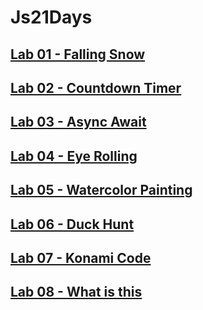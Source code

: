 # Js21Days
## [Lab 01 - Falling Snow](https://github.com/GGolfz/Js21Days/tree/master/01%20-%20Falling%20Snow)
## [Lab 02 - Countdown Timer](https://github.com/GGolfz/Js21Days/tree/master/02%20-%20Countdown%20Timer)
## [Lab 03 - Async Await](https://github.com/GGolfz/Js21Days/tree/master/03%20-%20Async%20Await)
## [Lab 04 - Eye Rolling](https://github.com/GGolfz/Js21Days/tree/master/04%20-%20Eye%20Rolling)
## [Lab 05 - Watercolor Painting](https://github.com/GGolfz/Js21Days/tree/master/05%20-%20Watercolor%20Painting)
## [Lab 06 - Duck Hunt](https://github.com/GGolfz/Js21Days/tree/master/06%20-%20Duck%20Hunt)
## [Lab 07 - Konami Code](https://github.com/GGolfz/Js21Days/tree/master/07%20-%20Konami%20Code)
## [Lab 08 - What is this](https://github.com/GGolfz/Js21Days/tree/master/08%20-%20What%20is%20this)
